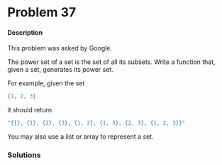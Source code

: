 # Problem 37

#### Description

This problem was asked by Google.

The power set of a set is the set of all its subsets. Write a function that, given a set, generates its power set.

For example, given the set 

```kotlin
{1, 2, 3}
```

it should return 

```kotlin
"{{}, {1}, {2}, {3}, {1, 2}, {1, 3}, {2, 3}, {1, 2, 3}}"
```


You may also use a list or array to represent a set.

### Solutions
